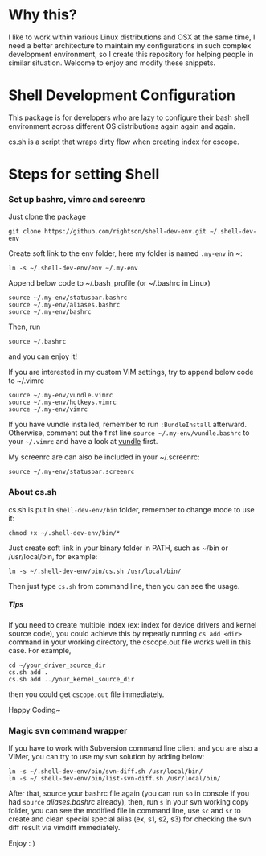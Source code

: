 Why this?
===================

I like to work within various Linux distributions and OSX at the same time, I need a better architecture to maintain my configurations in such complex development environment, so I create this repository for helping people in similar situation. Welcome to enjoy and modify these snippets.

Shell Development Configuration
===================

This package is for developers who are lazy to configure their bash shell environment across different OS distributions again again and again.

cs.sh is a script that wraps dirty flow when creating index for cscope.

Steps for setting Shell
============

### Set up bashrc, vimrc and screenrc

Just clone the package

	git clone https://github.com/rightson/shell-dev-env.git ~/.shell-dev-env

Create soft link to the env folder, here my folder is named `.my-env` in ~:

	ln -s ~/.shell-dev-env/env ~/.my-env

Append below code to ~/.bash_profile (or ~/.bashrc in Linux)
 
	source ~/.my-env/statusbar.bashrc
	source ~/.my-env/aliases.bashrc 
	source ~/.my-env/bashrc

Then, run

	source ~/.bashrc
	
and you can enjoy it!
	
If you are interested in my custom VIM settings, try to append below code to ~/.vimrc

	source ~/.my-env/vundle.vimrc  
	source ~/.my-env/hotkeys.vimrc
	source ~/.my-env/vimrc
	
If you have vundle installed, remember to run `:BundleInstall` afterward. 
Otherwise, comment out the first line `source ~/.my-env/vundle.bashrc` to your `~/.vimrc`
 and have a look at [vundle](https://github.com/gmarik/vundle) first.

My screenrc are can also be included in your ~/.screenrc:

	source ~/.my-env/statusbar.screenrc


### About cs.sh

cs.sh is put in `shell-dev-env/bin` folder, remember to change mode to use it:

	chmod +x ~/.shell-dev-env/bin/*

Just create soft link in your binary folder in PATH, such as ~/bin or /usr/local/bin, for example:

	ln -s ~/.shell-dev-env/bin/cs.sh /usr/local/bin/	
Then just type `cs.sh` from command line, then you can see the usage.

##### Tips

If you need to create multiple index (ex: index for device drivers and kernel source code), you could achieve this by repeatly running `cs add <dir>` command in your working directory, the cscope.out file works well in this case. For example,

	cd ~/your_driver_source_dir
	cs.sh add .
	cs.sh add ../your_kernel_source_dir
	
then you could get `cscope.out` file immediately.

Happy Coding~


### Magic svn command wrapper

If you have to work with Subversion command line client and you are also a VIMer, you can try to use my svn solution by adding below:

	ln -s ~/.shell-dev-env/bin/svn-diff.sh /usr/local/bin/
	ln -s ~/.shell-dev-env/bin/list-svn-diff.sh /usr/local/bin/

After that, source your bashrc file again (you can run `so` in console if you had `source` *aliases.bashrc* already), then, run `s` in your svn working copy folder, you can see the modified file in command line, use `sc` and `sr` to create and clean special special alias (ex, s1, s2, s3) for checking the svn diff result via vimdiff immediately.


Enjoy : )

